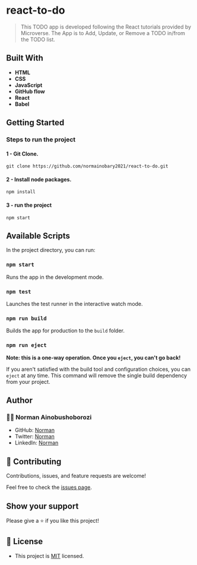 # react-to-do

> This TODO app is developed following the React tutorials provided by Microverse.
> The App is to Add, Update, or Remove a TODO in/from the TODO list.

## Built With

- **HTML**
- **CSS**
- **JavaScript**
- **GitHub flow**
- **React**
- **Babel**

## Getting Started

### Steps to run the project

#### 1 - Git Clone.

```
git clone https://github.com/normainobary2021/react-to-do.git
```
#### 2 - Install node packages.

```
npm install
```

#### 3 - run the project

```
npm start
```

## Available Scripts

In the project directory, you can run:

### `npm start`

Runs the app in the development mode.

### `npm test`

Launches the test runner in the interactive watch mode.

### `npm run build`

Builds the app for production to the `build` folder.

### `npm run eject`

**Note: this is a one-way operation. Once you `eject`, you can't go back!**

If you aren't satisfied with the build tool and configuration choices, you can `eject` at any time. This command will remove the single build dependency from your project.

## Author
### 👨‍💻 Norman Ainobushoborozi
- GitHub: [Norman](https://github.com/normainobary2021)
- Twitter: [Norman](https://twitter.com/NormanAinobush2)
- LinkedIn: [Norman](https://www.linkedin.com/in/norman-ainobushoborozi/)

## 🤝 Contributing

Contributions, issues, and feature requests are welcome!

Feel free to check the [issues page](../../issues/).

## Show your support

Please give a ⭐️ if you like this project!

## 📝 License
- This project is [MIT](./LICENSE) licensed.